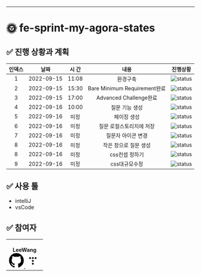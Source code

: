 ---

# 🌞 fe-sprint-my-agora-states

## ✅ 진행 상황과 계획

| 인덱스 | 날짜 | 시 간 | 내용 | 진행상황 |
| :--: | :--: | :--: | :--: | :--: |
|1|2022-09-15|11:08|환경구축|![status][DONE]|
|2|2022-09-15|15:30|Bare Minimum Requirement완료|![status][DONE]|
|3|2022-09-15|17:00|Advanced Challenge완료|![status][DONE]|
|4|2022-09-16|10:00|질문 기능 생성|![status][DONE]|
|5|2022-09-16|미정|페이징 생성|![status][TODO]|
|6|2022-09-16|미정|질문 로컬스토리지에 저장|![status][TODO]|
|7|2022-09-16|미정|질문자 아이콘 변경|![status][TODO]|
|8|2022-09-16|미정|작은 창으로 질문 생성|![status][TODO]|
|8|2022-09-16|미정|css컨셉 정하기|![status][TODO]|
|9|2022-09-16|미정|css대규모수정|![status][TODO]|

## ✅ 사용 툴

- intelliJ
- vsCode

## ✅ 참여자

<table>
  <tr>
    <td align="center">
            <img src="https://avatars.githubusercontent.com/Leewang31?v=4" width="100px;" alt=""/>
            <br /> <b>LeeWang</b> <br />
            <div>
                <a href="https://github.com/Leewang31">
                    <img src="https://github.com/Leewang31/fe-sprint-my-agora-states/blob/main/img/githubIcon.png?raw=true" width="40px;" alt=""/>
                </a>
                <a href="https://github.com/Leewang31">
                    <img src="https://github.com/Leewang31/fe-sprint-my-agora-states/blob/main/img/tStoryIcon.png?raw=true" width="40px;" alt=""/>
                </a>
            </div>
    </td>
  </tr>
</table>



[TODO]: https://img.shields.io/badge/-TODO-DFFD26

[DOING]: https://img.shields.io/badge/-DOING-31AE0F

[DONE]: https://img.shields.io/badge/-DONE-0885CC